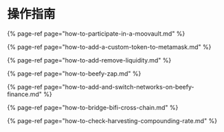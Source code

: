 # 操作指南

{% page-ref page="how-to-participate-in-a-moovault.md" %}

{% page-ref page="how-to-add-a-custom-token-to-metamask.md" %}

{% page-ref page="how-to-add-remove-liquidity.md" %}

{% page-ref page="how-to-beefy-zap.md" %}

{% page-ref page="how-to-add-and-switch-networks-on-beefy-finance.md" %}

{% page-ref page="how-to-bridge-bifi-cross-chain.md" %}

{% page-ref page="how-to-check-harvesting-compounding-rate.md" %}

